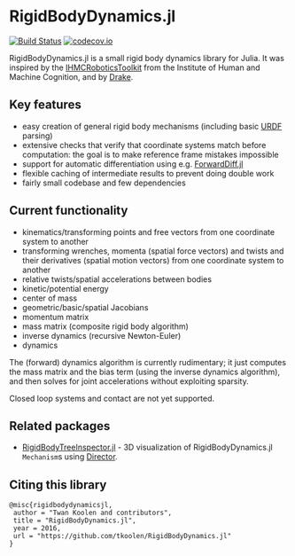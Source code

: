 # RigidBodyDynamics.jl

[![Build Status](https://travis-ci.org/tkoolen/RigidBodyDynamics.jl.svg?branch=master)](https://travis-ci.org/tkoolen/RigidBodyDynamics.jl)
[![codecov.io](https://codecov.io/github/tkoolen/RigidBodyDynamics.jl/coverage.svg?branch=master)](https://codecov.io/github/tkoolen/RigidBodyDynamics.jl?branch=master)

RigidBodyDynamics.jl is a small rigid body dynamics library for Julia. It was inspired by the [IHMCRoboticsToolkit](https://bitbucket.org/ihmcrobotics/ihmc-open-robotics-software) from the Institute of Human and Machine Cognition, and by [Drake](http://drake.mit.edu).

## Key features
* easy creation of general rigid body mechanisms (including basic [URDF](http://wiki.ros.org/urdf) parsing)
* extensive checks that verify that coordinate systems match before computation: the goal is to make reference frame mistakes impossible
* support for automatic differentiation using e.g. [ForwardDiff.jl](https://github.com/JuliaDiff/ForwardDiff.jl)
* flexible caching of intermediate results to prevent doing double work
* fairly small codebase and few dependencies

## Current functionality
* kinematics/transforming points and free vectors from one coordinate system to another
* transforming wrenches, momenta (spatial force vectors) and twists and their derivatives (spatial motion vectors) from one coordinate system to another
* relative twists/spatial accelerations between bodies
* kinetic/potential energy
* center of mass
* geometric/basic/spatial Jacobians
* momentum matrix
* mass matrix (composite rigid body algorithm)
* inverse dynamics (recursive Newton-Euler)
* dynamics

The (forward) dynamics algorithm is currently rudimentary; it just computes the mass matrix and the bias term (using the inverse dynamics algorithm), and then solves for joint accelerations without exploiting sparsity.

Closed loop systems and contact are not yet supported.

## Related packages
* [RigidBodyTreeInspector.jl](https://github.com/rdeits/RigidBodyTreeInspector.jl) - 3D visualization of RigidBodyDynamics.jl `Mechanism`s using [Director](https://github.com/RobotLocomotion/director).

## Citing this library
```
@misc{rigidbodydynamicsjl,
 author = "Twan Koolen and contributors",
 title = "RigidBodyDynamics.jl",
 year = 2016,
 url = "https://github.com/tkoolen/RigidBodyDynamics.jl"
}
```
